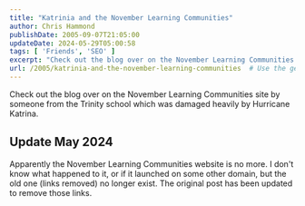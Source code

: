 ```yaml
---
title: "Katrinia and the November Learning Communities"
author: Chris Hammond
publishDate: 2005-09-07T21:05:00
updateDate: 2024-05-29T05:00:58
tags: [ 'Friends', 'SEO' ]
excerpt: "Check out the blog over on the November Learning Communities site by someone from the Trinity school which was damaged heavily by Hurricane... "
url: /2005/katrinia-and-the-november-learning-communities  # Use the generated URL with year
---
```

<p>Check out the blog over on the November Learning Communities site by someone from the Trinity school which was damaged heavily by Hurricane Katrina.</p>  <h2>Update May 2024</h2> <p> Apparently the November Learning Communities website is no more. I don't know what happened to it, or if it launched on some other domain, but the old one (links removed) no longer exist. The original post has been updated to remove those links. </p> 
